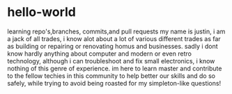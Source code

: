 # hello-world
learning repo's,branches, commits,and pull requests
my name is justin, i am a jack of all trades, i know alot about a lot of various different trades as far as building or repairing or renovating homus and businesses. sadly i dont know hardly anything about computer and modern or even retro technology, although i can troubleshoot and fix small electronics, i know nothing of this genre of experience. im here to learn master and contribute to the fellow techies in this community to help better our skills and do so safely, while trying to avoid being roasted for my simpleton-like questions! 
